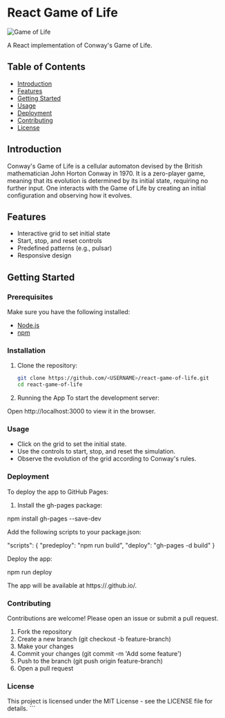 # React Game of Life

![Game of Life](https://upload.wikimedia.org/wikipedia/commons/e/e5/Gospers_glider_gun.gif)

A React implementation of Conway's Game of Life.

## Table of Contents

- [Introduction](#introduction)
- [Features](#features)
- [Getting Started](#getting-started)
- [Usage](#usage)
- [Deployment](#deployment)
- [Contributing](#contributing)
- [License](#license)

## Introduction

Conway's Game of Life is a cellular automaton devised by the British mathematician John Horton Conway in 1970. It is a zero-player game, meaning that its evolution is determined by its initial state, requiring no further input. One interacts with the Game of Life by creating an initial configuration and observing how it evolves.

## Features

- Interactive grid to set initial state
- Start, stop, and reset controls
- Predefined patterns (e.g., pulsar)
- Responsive design

## Getting Started

### Prerequisites

Make sure you have the following installed:

- [Node.js](https://nodejs.org/)
- [npm](https://www.npmjs.com/)

### Installation

1. Clone the repository:

   ```sh
   git clone https://github.com/<USERNAME>/react-game-of-life.git
   cd react-game-of-life

2. Running the App
To start the development server:

Open http://localhost:3000 to view it in the browser.

### Usage
 - Click on the grid to set the initial state.
 - Use the controls to start, stop, and reset the simulation.
 - Observe the evolution of the grid according to Conway's rules.

### Deployment
To deploy the app to GitHub Pages:

1. Install the gh-pages package:

npm install gh-pages --save-dev

Add the following scripts to your package.json:

"scripts": {
  "predeploy": "npm run build",
  "deploy": "gh-pages -d build"
}

Deploy the app:

npm run deploy

The app will be available at https://<USERNAME>.github.io/<REPO>.

### Contributing
Contributions are welcome! Please open an issue or submit a pull request.

1. Fork the repository
2. Create a new branch (git checkout -b feature-branch)
3. Make your changes
4. Commit your changes (git commit -m 'Add some feature')
5. Push to the branch (git push origin feature-branch)
6. Open a pull request

### License
This project is licensed under the MIT License - see the LICENSE file for details. ```